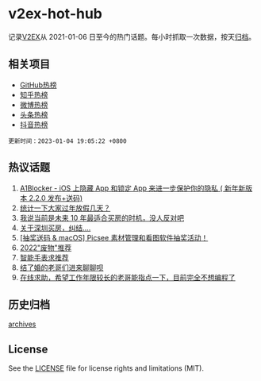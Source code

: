 # v2ex-hot-hub

 记录[V2EX](https://www.v2ex.com/)从 2021-01-06 日至今的热门话题。每小时抓取一次数据，按天[归档](archives)。
 
 ## 相关项目

- [GitHub热榜](https://github.com/snaildev/github-hot-hub)
- [知乎热榜](https://github.com/snaildev/zhihu-hot-hub)
- [微博热榜](https://github.com/snaildev/weibo-hot-hub)
- [头条热榜](https://github.com/snaildev/toutiao-hot-hub)
- [抖音热榜](https://github.com/snaildev/douyin-hot-hub)


 `更新时间：2023-01-04 19:05:22 +0800`

## 热议话题

1. [A1Blocker - iOS 上隐藏 App 和锁定 App 来进一步保护你的隐私 ( 新年新版本 2.2.0 发布+送码)](https://www.v2ex.com/t/906493)
1. [统计一下大家过年放假几天？](https://www.v2ex.com/t/906396)
1. [我说当前是未来 10 年最适合买房的时机，没人反对吧](https://www.v2ex.com/t/906426)
1. [关于深圳买房，纠结....](https://www.v2ex.com/t/906430)
1. [[抽奖送码 & macOS] Picsee 素材管理和看图软件抽奖活动！](https://www.v2ex.com/t/906419)
1. [2022"废物"推荐](https://www.v2ex.com/t/906407)
1. [智能手表求推荐](https://www.v2ex.com/t/906458)
1. [结了婚的老哥们进来聊聊呗](https://www.v2ex.com/t/906551)
1. [在线求助，希望工作年限较长的老哥能指点一下，目前完全不想编程了](https://www.v2ex.com/t/906543)

## 历史归档

[archives](archives)

## License

See the [LICENSE](LICENSE) file for license rights and limitations (MIT).
